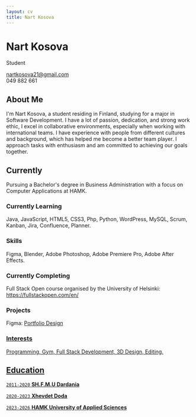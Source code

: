 ```yaml
---
layout: cv
title: Nart Kosova
---
```

# Nart Kosova
Student

<div id="webaddress">
<a href="nartkosova21@gmail.com">nartkosova21@gmail.com</a> </br>
<a >049 882 661</a>
</div>

## About Me

I'm Nart Kosova, a student residing in Finland, studying for a major in Software Development. I have a lot of passion, dedication, and strong work ethic, I excel in collaborative environments, especially when working with international teams. 
I have experience with people from different cultures and background, which has helped me become a better team player. I approach tasks with enthusiasm and am committed to achieving our goals together.

## Currently

Pursuing a Bachelor's degree in Business Administration with a focus on Computer Applications at HAMK.

### Currently Learning

Java, JavaScript, HTML5, CSS3, Php, Python, WordPress, MySQL, Scrum, Kanban, Jira, Confluence, Planner.

### Skills

Figma, Blender, Adobe Photoshop, Adobe Premiere Pro, Adobe After Effects.

### Currently Completing

Full Stack Open course organised by the University of Helsinki: https://fullstackopen.com/en/

### Projects

Figma: <a href="https://www.figma.com/proto/JN2WLsvZqQYVkyTrEx2MvM/Team-21-Project?type=design&node-id=1-3&t=EVEr7mLhYvpLu4CW-0&scaling=scale-down&page-id=0%3A1">Portfolio Design</a>
<a href="">

### Interests

Programming, Gym, Full Stack Development, 3D Design, Editing.


## Education

`2011-2020`
__SH.F.M.U Dardania__

`2020-2023`
__Xhevdet Doda__

`2023-2026`
__HAMK University of Applied Sciences__



<!-- ### Footer

Last updated: May 2013 -->



